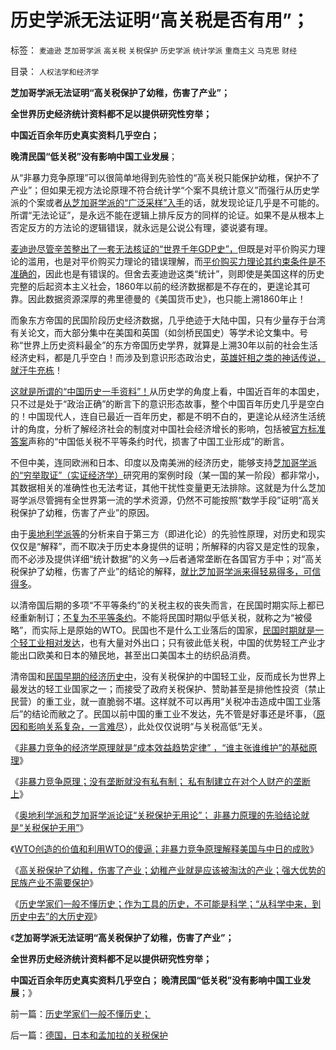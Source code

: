 # 历史学派无法证明“高关税是否有用”；

标签： `麦迪逊` `芝加哥学派` `高关税` `关税保护` `历史学派` `统计学派` `重商主义` `马克思` `财经` 

目录： `人权法学和经济学`

**芝加哥学派无法证明“高关税保护了幼稚，伤害了产业”；**

**全世界历史经济统计资料都不足以提供研究性穷举；**

**中国近百余年历史真实资料几乎空白；**

**晚清民国“低关税”没有影响中国工业发展**；

从“非暴力竞争原理”可以很简单地得到先验性的“高关税只能保护幼稚，保护不了产业”；但如果无视方法论原理不符合统计学“个案不具统计意义”而强行从历史学派的个案或者[从芝加哥学派的“广泛采样”入手](../../../2009/12/31/数学囚徒的芝加哥学派.md)的话，就发现论证几乎是不可能的。所谓“无法论证”，是永远不能在逻辑上排斥反方的同样的论证。如果不是从根本上否定反方的方法论的逻辑错误，就永远是公说公有理，婆说婆有理。

[麦迪逊尽管辛苦整出了一套无法核证的“世界千年GDP史”，](../../../2009/11/23/中印古代经济与西方地中海社会谁发达？.md)但既是对平价购买力理论的滥用，也是对平价购买力理论的错误理解，而[平价购买力理论其约束条件是不准确的](../../../2009/11/22/交换创造价值和所谓的“平价购买力”.md)，因此也是有错误的。但舍去麦迪逊这类“统计”，则即使是美国这样的历史完整的后起资本主义社会，1860年以前的经济数据都是不存在的，更遑论其可靠。因此数据资源深厚的弗里德曼的《美国货币史》，也只能上溯1860年止！

而象东方帝国的民国阶段历史经济数据，几乎绝迹于大陆中国，只有少量存于台湾有关论文，而大部分集中在美国和英国（如剑桥民国史）等学术论文集中。号称“世界上历史资料最全”的东方帝国历史学界，就算是上溯30年以前的社会生活经济史料，都是几乎空白！而涉及到意识形态政治史，[英雄奸相之类的神话传说，就汗牛充栋](../../../2010/4/21/大历史观似“人的”履历；道德春秋笔法是自证循环.md)！

[这就是所谓的“中国历史一手资料”！](../../../2010/4/13/历史的细考权威没有“更权威”的发言权.md)从历史学的角度上看，中国近百年的本国史，只不过是处于“政治正确”的断言下的意识形态故事，整个中国百年历史几乎是空白的！中国现代人，连自已最近一百年历史，都是不明不白的，更遑论从经济生活统计的角度，分析了解经济社会的制度对中国社会经济增长的影响，包括被[官方标准答案](../../../2010/1/3/独立的思考必须排斥权威干扰.md)声称的“中国低关税不平等条约时代，损害了中国工业形成”的断言。

不但中美，连同欧洲和日本、印度以及南美洲的经济历史，能够支持[芝加哥学派的“穷举取证”（实证经济学）](../../../2009/12/30/芝加哥学派，成也不确定性，败也不确定性.md)研究用的案例时段（某一国的某一阶段）都非常小，其数据相关的准确性也无法考证，其他干扰性变量更无法排除。这就是为什么芝加哥学派尽管拥有全世界第一流的学术资源，仍然不可能按照“数学手段”证明“高关税保护了幼稚，伤害了产业”的原因。

由于[奥地利学派等](../../../2011/1/27/“发现”了奥地利学派和米塞斯及哈耶克.md)的分析来自于第三方（即进化论）的先验性原理，对历史和现实仅仅是“解释”，而不取决于历史本身提供的证明；所解释的内容又是定性的现象，而不必涉及提供详细“统计数据”的义务——>后者通常垄断在各国官方手中；对“高关税保护了幼稚，伤害了产业”的结论的解释，[就比芝加哥学派来得轻易得多，可信得多](../../../2009/2/2/炮轰芝加哥学派.md)。

以清帝国后期的多项“不平等条约”的关税主权的丧失而言，在民国时期实际上都已经重新制订；[不复为不平等条约](../../../2010/10/26/丛林法则减少人类摩擦争斗,促进互利合作.md)。不能将民国时期似乎低关税，就称之为“被侵略”，而实际上是原始的WTO。民国也不是什么工业落后的国家，[民国时期就是一个轻工业相对发达](../../../2011/1/16/民国是工业相对发达的寡头经济.md)，也有大量对外出口；只有彼此低关税，中国的优势轻工产业才能出口欧美和日本的殖民地，甚至出口美国本土的纺织品消费。

清帝国和[民国早期的经济历史中](../../../2011/1/15/战场优势一分钟，市场经济十年功.md)，没有关税保护的中国轻工业，反而成长为世界上最发达的轻工业国家之一；而接受了政府关税保护、赞助甚至是排他性投资（禁止民营）的重工业，就一直脆弱不堪。这样就不可以再用“关税冲击造成中国工业落后”的结论而敝之了。民国以前中国的重工业不发达，先不管是好事还是坏事，（[原因和影响关系复杂，一言难尽](../../../2011/1/13/俾斯麦的策略和李鸿章的错误.md)），此处仅仅说明“与关税高低”无关。

《[非暴力竞争的经济学原理就是“成本效益趋势定律”
，“谁主张谁维护”的基础原理](../../../2011/9/17/强国新兴不因争霸，帝国衰亡只因“护霸”.md)》

《[非暴力竞争原理；没有垄断就没有私有制；
私有制建立在对个人财产的垄断上](../../../2011/9/17/非暴力竞争原理；没有垄断就没有私有制.md)》

《[奥地利学派和芝加哥学派论证“关税保护无用论”；
非暴力原理的先验结论就是“关税保护无用”](../../../2011/9/17/非暴力竞争原理：关税保护幼稚产业很幼稚.md)》

《[WTO创造的价值和利用WTO的傻逼；非暴力竞争原理解释美国与中日的成败](../../../2011/9/17/非暴力竞争原理解释美中日的成败和WTO.md)》

《[高关税保护了幼稚，伤害了产业；幼稚产业就是应该被淘汰的产业；强大优势的民族产业不需要保护](../../../2011/9/19/高关税保护了幼稚，伤害了产业.md)》

《[历史学家们一般不懂历史；作为工具的历史，不可能是科学；“从科学中来，到历史中去”的大历史观](../../../2011/9/19/历史学家们一般不懂历史；.md)》

《**芝加哥学派无法证明“高关税保护了幼稚，伤害了产业”；**

**全世界历史经济统计资料都不足以提供研究性穷举；**

**中国近百余年历史真实资料几乎空白； 晚清民国“低关税”没有影响中国工业发展**；》

前一篇：[历史学家们一般不懂历史；](../../../2011/9/19/历史学家们一般不懂历史；.md)

后一篇：[德国，日本和孟加拉的关税保护](../../../2011/9/19/德国，日本和孟加拉的关税保护.md)
